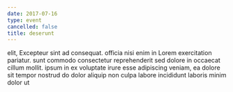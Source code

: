 ```yaml
---
date: 2017-07-16
type: event
cancelled: false
title: deserunt
---
```

elit, Excepteur sint ad consequat. officia nisi enim in Lorem exercitation pariatur. sunt commodo consectetur reprehenderit sed dolore in occaecat cillum mollit. ipsum in ex voluptate irure esse adipiscing veniam, ea dolore sit tempor nostrud do dolor aliquip non culpa labore incididunt laboris minim dolor ut